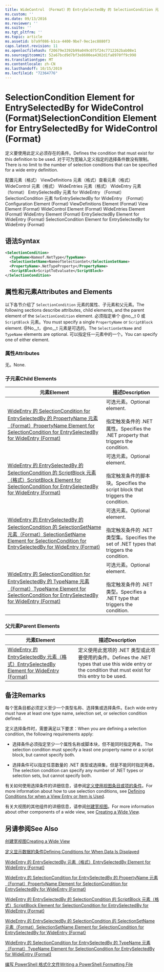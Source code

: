 ```yaml
---
title: WideControl （Format）的 EntrySelectedBy 的 SelectionCondition 元素 |Microsoft Docs
ms.custom: ''
ms.date: 09/13/2016
ms.reviewer: ''
ms.suite: ''
ms.tgt_pltfrm: ''
ms.topic: article
ms.assetid: b7a9f086-b1ca-4400-9be7-9ec1ec8880f3
caps.latest.revision: 11
ms.openlocfilehash: f20679e3392b99a049c075f24c7712262bab08e1
ms.sourcegitcommit: 52a67bcd9d7bf3e8600ea4302d1fa8970ff9c998
ms.translationtype: MT
ms.contentlocale: zh-CN
ms.lasthandoff: 10/15/2019
ms.locfileid: "72364776"
---
```

# <a name="selectioncondition-element-for-entryselectedby-for-widecontrol-format"></a><span data-ttu-id="1350e-102">SelectionCondition Element for EntrySelectedBy for WideControl (Format)</span><span class="sxs-lookup"><span data-stu-id="1350e-102">SelectionCondition Element for EntrySelectedBy for WideControl (Format)</span></span>

<span data-ttu-id="1350e-103">定义要使用此定义必须存在的条件。</span><span class="sxs-lookup"><span data-stu-id="1350e-103">Defines the condition that must exist for this definition to be used.</span></span> <span data-ttu-id="1350e-104">对于可为宽输入定义指定的选择条件数没有限制。</span><span class="sxs-lookup"><span data-stu-id="1350e-104">There is no limit to the number of selection conditions that can be specified for a wide entry definition.</span></span>

<span data-ttu-id="1350e-105">配置元素（格式） ViewDefinitions 元素（格式）查看元素（格式） WideControl 元素（格式） WideEntries 元素（格式） WideEntry 元素（format） EntrySelectedBy 元素 for WideEntry （Format） SelectionCondition 元素 forEntrySelectedBy for WideEntry （Format）</span><span class="sxs-lookup"><span data-stu-id="1350e-105">Configuration Element (Format) ViewDefinitions Element (Format) View Element (Format) WideControl Element (Format) WideEntries Element (Format) WideEntry Element (Format) EntrySelectedBy Element for WideEntry (Format) SelectionCondition Element for EntrySelectedBy for WideEntry (Format)</span></span>

## <a name="syntax"></a><span data-ttu-id="1350e-106">语法</span><span class="sxs-lookup"><span data-stu-id="1350e-106">Syntax</span></span>

```xml
<SelectionCondition>
  <TypeName>Nameof.NetType</TypeName>
  <SelectionSetName>NameofSelectionSet</SelectionSetName>
  <PropertyName>.NetTypeProperty</PropertyName>
  <ScriptBlock>ScriptToEvaluate</ScriptBlock>
</SelectionCondition>
```

## <a name="attributes-and-elements"></a><span data-ttu-id="1350e-107">属性和元素</span><span class="sxs-lookup"><span data-stu-id="1350e-107">Attributes and Elements</span></span>

<span data-ttu-id="1350e-108">以下各节介绍了 `SelectionCondition` 元素的属性、子元素和父元素。</span><span class="sxs-lookup"><span data-stu-id="1350e-108">The following sections describe attributes, child elements, and the parent element of the `SelectionCondition` element.</span></span> <span data-ttu-id="1350e-109">必须指定单个 @no__t 0 或 `ScriptBlock` 元素。</span><span class="sxs-lookup"><span data-stu-id="1350e-109">You must specify a single `PropertyName` or `ScriptBlock` element.</span></span> <span data-ttu-id="1350e-110">@No__t，@no__t 元素是可选的。</span><span class="sxs-lookup"><span data-stu-id="1350e-110">The `SelectionSetName` and `TypeName` elements are optional.</span></span> <span data-ttu-id="1350e-111">可以指定任一元素中的一个。</span><span class="sxs-lookup"><span data-stu-id="1350e-111">You can specify one of either element.</span></span>

### <a name="attributes"></a><span data-ttu-id="1350e-112">属性</span><span class="sxs-lookup"><span data-stu-id="1350e-112">Attributes</span></span>

<span data-ttu-id="1350e-113">无。</span><span class="sxs-lookup"><span data-stu-id="1350e-113">None.</span></span>

### <a name="child-elements"></a><span data-ttu-id="1350e-114">子元素</span><span class="sxs-lookup"><span data-stu-id="1350e-114">Child Elements</span></span>

|<span data-ttu-id="1350e-115">元素</span><span class="sxs-lookup"><span data-stu-id="1350e-115">Element</span></span>|<span data-ttu-id="1350e-116">描述</span><span class="sxs-lookup"><span data-stu-id="1350e-116">Description</span></span>|
|-------------|-----------------|
|[<span data-ttu-id="1350e-117">WideEntry 的 SelectionCondition for EntrySelectedBy 的 PropertyName 元素（Format）</span><span class="sxs-lookup"><span data-stu-id="1350e-117">PropertyName Element for SelectionCondition for EntrySelectedBy for WideEntry (Format)</span></span>](./propertyname-element-for-selectioncondition-for-entryselectedby-for-wideentry-format.md)|<span data-ttu-id="1350e-118">可选元素。</span><span class="sxs-lookup"><span data-stu-id="1350e-118">Optional element.</span></span><br /><br /> <span data-ttu-id="1350e-119">指定触发条件的 .NET 属性。</span><span class="sxs-lookup"><span data-stu-id="1350e-119">Specifies the .NET property that triggers the condition.</span></span>|
|[<span data-ttu-id="1350e-120">WideEntry 的 EntrySelectedBy 的 SelectionCondition 的 ScriptBlock 元素（格式）</span><span class="sxs-lookup"><span data-stu-id="1350e-120">ScriptBlock Element for SelectionCondition for EntrySelectedBy for WideEntry (Format)</span></span>](./scriptblock-element-for-selectioncondition-for-entryselectedby-for-widecontrol-format.md)|<span data-ttu-id="1350e-121">可选元素。</span><span class="sxs-lookup"><span data-stu-id="1350e-121">Optional element.</span></span><br /><br /> <span data-ttu-id="1350e-122">指定触发条件的脚本块。</span><span class="sxs-lookup"><span data-stu-id="1350e-122">Specifies the script block that triggers the condition.</span></span>|
|[<span data-ttu-id="1350e-123">WideEntry 的 EntrySelectedBy 的 SelectionCondition 的 SelectionSetName 元素（Format）</span><span class="sxs-lookup"><span data-stu-id="1350e-123">SelectionSetName Element for SelectionCondition for EntrySelectedBy for WideEntry (Format)</span></span>](./selectionsetname-element-for-selectioncondition-for-entryselectedby-for-wideentry-format.md)|<span data-ttu-id="1350e-124">可选元素。</span><span class="sxs-lookup"><span data-stu-id="1350e-124">Optional element.</span></span><br /><br /> <span data-ttu-id="1350e-125">指定触发条件的 .NET 类型集。</span><span class="sxs-lookup"><span data-stu-id="1350e-125">Specifies the set of .NET types that triggers the condition.</span></span>|
|[<span data-ttu-id="1350e-126">WideEntry 的 SelectionCondition for EntrySelectedBy 的 TypeName 元素（Format）</span><span class="sxs-lookup"><span data-stu-id="1350e-126">TypeName Element for SelectionCondition for EntrySelectedBy for WideEntry (Format)</span></span>](./typename-element-for-selectioncondition-for-entryselectedby-for-widecontrol-format.md)|<span data-ttu-id="1350e-127">可选元素。</span><span class="sxs-lookup"><span data-stu-id="1350e-127">Optional element.</span></span><br /><br /> <span data-ttu-id="1350e-128">指定触发条件的 .NET 类型。</span><span class="sxs-lookup"><span data-stu-id="1350e-128">Specifies a .NET type that triggers the condition.</span></span>|

### <a name="parent-elements"></a><span data-ttu-id="1350e-129">父元素</span><span class="sxs-lookup"><span data-stu-id="1350e-129">Parent Elements</span></span>

|<span data-ttu-id="1350e-130">元素</span><span class="sxs-lookup"><span data-stu-id="1350e-130">Element</span></span>|<span data-ttu-id="1350e-131">描述</span><span class="sxs-lookup"><span data-stu-id="1350e-131">Description</span></span>|
|-------------|-----------------|
|[<span data-ttu-id="1350e-132">WideEntry 的 EntrySelectedBy 元素（格式）</span><span class="sxs-lookup"><span data-stu-id="1350e-132">EntrySelectedBy Element for WideEntry (Format)</span></span>](./entryselectedby-element-for-wideentry-format.md)|<span data-ttu-id="1350e-133">定义使用此宽项的 .NET 类型或此项要使用的条件。</span><span class="sxs-lookup"><span data-stu-id="1350e-133">Defines the .NET types that use this wide entry or the condition that must exist for this entry to be used.</span></span>|

## <a name="remarks"></a><span data-ttu-id="1350e-134">备注</span><span class="sxs-lookup"><span data-stu-id="1350e-134">Remarks</span></span>

<span data-ttu-id="1350e-135">每个宽条目都必须定义至少一个类型名称、选择集或选择条件。</span><span class="sxs-lookup"><span data-stu-id="1350e-135">Each wide entry must have at least one type name, selection set, or selection condition defined.</span></span>

<span data-ttu-id="1350e-136">定义选择条件时，需要满足以下要求：</span><span class="sxs-lookup"><span data-stu-id="1350e-136">When you are defining a selection condition, the following requirements apply:</span></span>

- <span data-ttu-id="1350e-137">选择条件必须指定至少一个属性名称或脚本块，但不能同时指定两者。</span><span class="sxs-lookup"><span data-stu-id="1350e-137">The selection condition must specify a least one property name or a script block, but cannot specify both.</span></span>

- <span data-ttu-id="1350e-138">选择条件可以指定任意数量的 .NET 类型或选择集，但是不能同时指定两者。</span><span class="sxs-lookup"><span data-stu-id="1350e-138">The selection condition can specify any number of .NET types or selection sets, but cannot specify both.</span></span>

<span data-ttu-id="1350e-139">有关如何使用选择条件的详细信息，请参阅[定义使用视图条目或项的条件](./defining-conditions-for-displaying-data.md)。</span><span class="sxs-lookup"><span data-stu-id="1350e-139">For more information about how to use selection conditions, see [Defining Conditions for when a View Entry or Item is Used](./defining-conditions-for-displaying-data.md).</span></span>

<span data-ttu-id="1350e-140">有关大视图的其他组件的详细信息，请参阅[创建宽视图](./creating-a-wide-view.md)。</span><span class="sxs-lookup"><span data-stu-id="1350e-140">For more information about other components of a wide view, see [Creating a Wide View](./creating-a-wide-view.md).</span></span>

## <a name="see-also"></a><span data-ttu-id="1350e-141">另请参阅</span><span class="sxs-lookup"><span data-stu-id="1350e-141">See Also</span></span>

[<span data-ttu-id="1350e-142">创建宽视图</span><span class="sxs-lookup"><span data-stu-id="1350e-142">Creating a Wide View</span></span>](./creating-a-wide-view.md)

[<span data-ttu-id="1350e-143">定义显示数据的条件</span><span class="sxs-lookup"><span data-stu-id="1350e-143">Defining Conditions for When Data Is Displayed</span></span>](./defining-conditions-for-displaying-data.md)

[<span data-ttu-id="1350e-144">WideEntry 的 EntrySelectedBy 元素（格式）</span><span class="sxs-lookup"><span data-stu-id="1350e-144">EntrySelectedBy Element for WideEntry (Format)</span></span>](./entryselectedby-element-for-wideentry-format.md)

[<span data-ttu-id="1350e-145">WideEntry 的 SelectionCondition for EntrySelectedBy 的 PropertyName 元素（Format）</span><span class="sxs-lookup"><span data-stu-id="1350e-145">PropertyName Element for SelectionCondition for EntrySelectedBy for WideEntry (Format)</span></span>](./propertyname-element-for-selectioncondition-for-entryselectedby-for-wideentry-format.md)

[<span data-ttu-id="1350e-146">WideEntry 的 EntrySelectedBy 的 SelectionCondition 的 ScriptBlock 元素（格式）</span><span class="sxs-lookup"><span data-stu-id="1350e-146">ScriptBlock Element for SelectionCondition for EntrySelectedBy for WideEntry (Format)</span></span>](./scriptblock-element-for-selectioncondition-for-entryselectedby-for-widecontrol-format.md)

[<span data-ttu-id="1350e-147">WideEntry 的 EntrySelectedBy 的 SelectionCondition 的 SelectionSetName 元素（Format）</span><span class="sxs-lookup"><span data-stu-id="1350e-147">SelectionSetName Element for SelectionCondition for EntrySelectedBy for WideEntry (Format)</span></span>](./selectionsetname-element-for-selectioncondition-for-entryselectedby-for-wideentry-format.md)

[<span data-ttu-id="1350e-148">WideEntry 的 SelectionCondition for EntrySelectedBy 的 TypeName 元素（Format）</span><span class="sxs-lookup"><span data-stu-id="1350e-148">TypeName Element for SelectionCondition for EntrySelectedBy for WideEntry (Format)</span></span>](./typename-element-for-selectioncondition-for-entryselectedby-for-widecontrol-format.md)

[<span data-ttu-id="1350e-149">编写 PowerShell 格式化文件</span><span class="sxs-lookup"><span data-stu-id="1350e-149">Writing a PowerShell Formatting File</span></span>](./writing-a-powershell-formatting-file.md)
